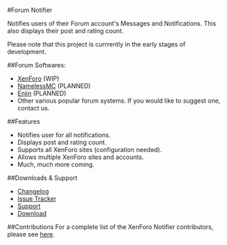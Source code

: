 #Forum Notifier

Notifies users of their Forum account's Messages and Notifications. This also displays their post and rating count. 

Please note that this project is currrently in the early stages of development.

##Forum Softwares:
- [XenForo](https://xenforo.com) (WIP)
- [NamelessMC](http://namelessmc.github.io) (PLANNED)
- [Enjin](http://www.enjin.com/) (PLANNED)
- Other various popular forum systems. If you would like to suggest one, contact us.

##Features
- Notifies user for all notifications.
- Displays post and rating count.
- Supports all XenForo sites (configuration needed).
- Allows multiple XenForo sites and accounts.
- Much, much more coming.

##Downloads & Support
- [Changelog](changelog.md)
- [Issue Tracker](https://github.com/Cldfire/XenForo-Notifier/issues)
- [Support](http://irc.spi.gt/iris/?nick=&channels=spigotnotifier)
- [Download](https://github.com/Cldfire/XenForo-Notifier/releases)

##Contributions
For a complete list of the XenForo Notifier contributors, please see [here](https://github.com/Cldfire/XenForo-Notifier/graphs/contributors).




